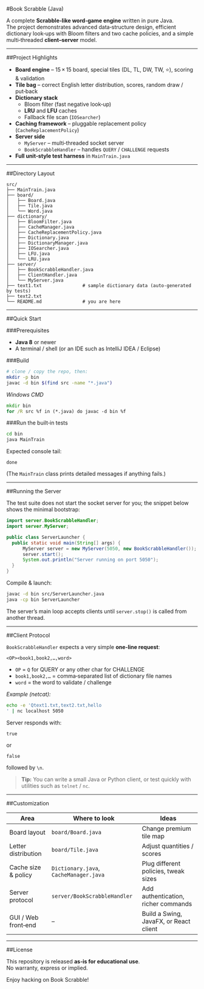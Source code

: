 #Book Scrabble (Java)

A complete **Scrabble‑like word‑game engine** written in pure Java.  
The project demonstrates advanced data‑structure design, efficient
dictionary look‑ups with Bloom filters and two cache policies, and a
simple multi‑threaded **client–server** model.

---

##Project Highlights
* **Board engine** – 15 × 15 board, special tiles (DL, TL, DW, TW, ⭐), scoring & validation  
* **Tile bag** – correct English letter distribution, scores, random draw / put‑back  
* **Dictionary stack**
  * Bloom filter (fast negative look‑up)
  * **LRU** and **LFU** caches
  * Fallback file scan (`IOSearcher`)
* **Caching framework** – pluggable replacement policy (`CacheReplacementPolicy`)  
* **Server side**
  * `MyServer` – multi‑threaded socket server
  * `BookScrabbleHandler` – handles `QUERY` / `CHALLENGE` requests
* **Full unit‑style test harness** in `MainTrain.java`

---

##Directory Layout

```
src/
├── MainTrain.java
├── board/
│   ├── Board.java
│   ├── Tile.java
│   └── Word.java
├── dictionary/
│   ├── BloomFilter.java
│   ├── CacheManager.java
│   ├── CacheReplacementPolicy.java
│   ├── Dictionary.java
│   ├── DictionaryManager.java
│   ├── IOSearcher.java
│   ├── LFU.java
│   └── LRU.java
├── server/
│   ├── BookScrabbleHandler.java
│   ├── ClientHandler.java
│   └── MyServer.java
├── text1.txt               # sample dictionary data (auto‑generated by tests)
├── text2.txt
└── README.md               # you are here
```

---

##Quick Start

###Prerequisites
* **Java 8** or newer
* A terminal / shell (or an IDE such as IntelliJ IDEA / Eclipse)

###Build

```bash
# clone / copy the repo, then:
mkdir -p bin
javac -d bin $(find src -name "*.java")
```

_Windows CMD_

```cmd
mkdir bin
for /R src %f in (*.java) do javac -d bin %f
```

###Run the built‑in tests

```bash
cd bin
java MainTrain
```

Expected console tail:

```
done
```

(The `MainTrain` class prints detailed messages if anything fails.)

---

##Running the Server

The test suite does not start the socket server for you; the snippet
below shows the minimal bootstrap:

```java
import server.BookScrabbleHandler;
import server.MyServer;

public class ServerLauncher {
  public static void main(String[] args) {
      MyServer server = new MyServer(5050, new BookScrabbleHandler());
      server.start();
      System.out.println("Server running on port 5050");
  }
}
```

Compile & launch:

```bash
javac -d bin src/ServerLauncher.java
java -cp bin ServerLauncher
```

The server’s main loop accepts clients until `server.stop()` is called
from another thread.

---

##Client Protocol

`BookScrabbleHandler` expects a very simple **one‑line request**:

```
<OP><book1,book2,…,word>

```

* `OP` = `Q` for QUERY or any other char for CHALLENGE  
* `book1,book2,…` = comma‑separated list of dictionary file names  
* `word` = the word to validate / challenge

_Example (netcat):_

```bash
echo -e 'Qtext1.txt,text2.txt,hello
' | nc localhost 5050
```

Server responds with:

```
true
```

or

```
false
```

followed by `\n`.

> **Tip:** You can write a small Java or Python client, or test quickly
> with utilities such as `telnet` / `nc`.

---

##Customization

| Area                | Where to look                | Ideas                                   |
|---------------------|------------------------------|-----------------------------------------|
| Board layout        | `board/Board.java`           | Change premium tile map                 |
| Letter distribution | `board/Tile.java`            | Adjust quantities / scores              |
| Cache size & policy | `Dictionary.java`, `CacheManager.java` | Plug different policies, tweak sizes |
| Server protocol     | `server/BookScrabbleHandler` | Add authentication, richer commands     |
| GUI / Web front‑end | –                            | Build a Swing, JavaFX, or React client  |

---

##License

This repository is released **as‑is for educational use**.  
No warranty, express or implied.

Enjoy hacking on Book Scrabble!
